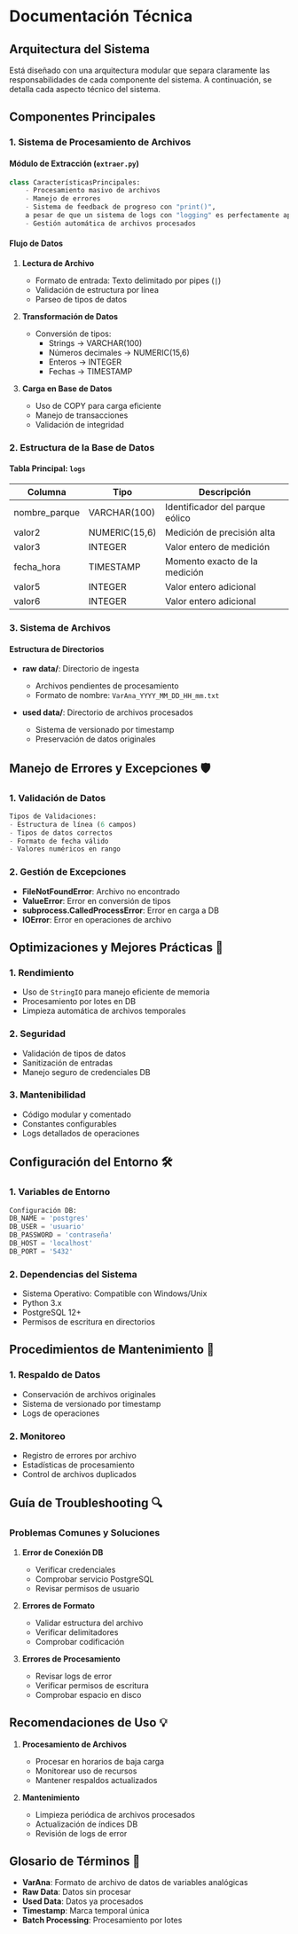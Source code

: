 # Documentación Técnica

## Arquitectura del Sistema

Está diseñado con una arquitectura modular que separa claramente las responsabilidades de cada componente del sistema. A continuación, se detalla cada aspecto técnico del sistema.

## Componentes Principales

### 1. Sistema de Procesamiento de Archivos

#### Módulo de Extracción (`extraer.py`)
```python
class CaracterísticasPrincipales:
    - Procesamiento masivo de archivos
    - Manejo de errores
    - Sistema de feedback de progreso con "print()",
    a pesar de que un sistema de logs con "logging" es perfectamente aplicable
    - Gestión automática de archivos procesados
```

#### Flujo de Datos
1. **Lectura de Archivo**
   - Formato de entrada: Texto delimitado por pipes (`|`)
   - Validación de estructura por línea
   - Parseo de tipos de datos

2. **Transformación de Datos**
   - Conversión de tipos:
     * Strings → VARCHAR(100)
     * Números decimales → NUMERIC(15,6)
     * Enteros → INTEGER
     * Fechas → TIMESTAMP

3. **Carga en Base de Datos**
   - Uso de COPY para carga eficiente
   - Manejo de transacciones
   - Validación de integridad

### 2. Estructura de la Base de Datos

#### Tabla Principal: `logs`

| Columna | Tipo | Descripción |
|---------|------|-------------|
| nombre_parque | VARCHAR(100) | Identificador del parque eólico |
| valor2 | NUMERIC(15,6) | Medición de precisión alta |
| valor3 | INTEGER | Valor entero de medición |
| fecha_hora | TIMESTAMP | Momento exacto de la medición |
| valor5 | INTEGER | Valor entero adicional |
| valor6 | INTEGER | Valor entero adicional |

### 3. Sistema de Archivos

#### Estructura de Directorios
- **raw data/**: Directorio de ingesta
  * Archivos pendientes de procesamiento
  * Formato de nombre: `VarAna_YYYY_MM_DD_HH_mm.txt`

- **used data/**: Directorio de archivos procesados
  * Sistema de versionado por timestamp
  * Preservación de datos originales

## Manejo de Errores y Excepciones 🛡️

### 1. Validación de Datos
```python
Tipos de Validaciones:
- Estructura de línea (6 campos)
- Tipos de datos correctos
- Formato de fecha válido
- Valores numéricos en rango
```

### 2. Gestión de Excepciones
- **FileNotFoundError**: Archivo no encontrado
- **ValueError**: Error en conversión de tipos
- **subprocess.CalledProcessError**: Error en carga a DB
- **IOError**: Error en operaciones de archivo

## Optimizaciones y Mejores Prácticas 🚀

### 1. Rendimiento
- Uso de `StringIO` para manejo eficiente de memoria
- Procesamiento por lotes en DB
- Limpieza automática de archivos temporales

### 2. Seguridad
- Validación de tipos de datos
- Sanitización de entradas
- Manejo seguro de credenciales DB

### 3. Mantenibilidad
- Código modular y comentado
- Constantes configurables
- Logs detallados de operaciones

## Configuración del Entorno 🛠️

### 1. Variables de Entorno
```python
Configuración DB:
DB_NAME = 'postgres'
DB_USER = 'usuario'
DB_PASSWORD = 'contraseña'
DB_HOST = 'localhost'
DB_PORT = '5432'
```

### 2. Dependencias del Sistema
- Sistema Operativo: Compatible con Windows/Unix
- Python 3.x
- PostgreSQL 12+
- Permisos de escritura en directorios

## Procedimientos de Mantenimiento 🔧

### 1. Respaldo de Datos
- Conservación de archivos originales
- Sistema de versionado por timestamp
- Logs de operaciones

### 2. Monitoreo
- Registro de errores por archivo
- Estadísticas de procesamiento
- Control de archivos duplicados

## Guía de Troubleshooting 🔍

### Problemas Comunes y Soluciones

1. **Error de Conexión DB**
   - Verificar credenciales
   - Comprobar servicio PostgreSQL
   - Revisar permisos de usuario

2. **Errores de Formato**
   - Validar estructura del archivo
   - Verificar delimitadores
   - Comprobar codificación

3. **Errores de Procesamiento**
   - Revisar logs de error
   - Verificar permisos de escritura
   - Comprobar espacio en disco

## Recomendaciones de Uso 💡

1. **Procesamiento de Archivos**
   - Procesar en horarios de baja carga
   - Monitorear uso de recursos
   - Mantener respaldos actualizados

2. **Mantenimiento**
   - Limpieza periódica de archivos procesados
   - Actualización de índices DB
   - Revisión de logs de error

## Glosario de Términos 📖

- **VarAna**: Formato de archivo de datos de variables analógicas
- **Raw Data**: Datos sin procesar
- **Used Data**: Datos ya procesados
- **Timestamp**: Marca temporal única
- **Batch Processing**: Procesamiento por lotes